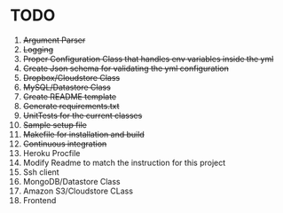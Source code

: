# TODO
1. ~~Argument Parser~~
1. ~~Logging~~
1. ~~Proper Configuration Class that handles env variables inside the yml~~
1. ~~Create Json schema for validating the yml configuration~~
1. ~~Dropbox/Cloudstore Class~~
1. ~~MySQL/Datastore Class~~
1. ~~Create README template~~
1. ~~Generate requirements.txt~~
1. ~~UnitTests for the current classes~~
1. ~~Sample setup file~~
1. ~~Makefile for installation and build~~
1. ~~Continuous integration~~
1. Heroku Procfile
1. Modify Readme to match the instruction for this project
1. Ssh client
1. MongoDB/Datastore Class
1. Amazon S3/Cloudstore CLass
1. Frontend